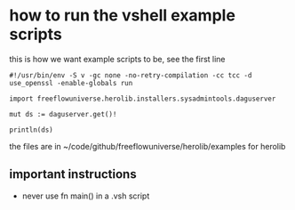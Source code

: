 # how to run the vshell example scripts

this is how we want example scripts to be, see the first line

```vlang
#!/usr/bin/env -S v -gc none -no-retry-compilation -cc tcc -d use_openssl -enable-globals run

import freeflowuniverse.herolib.installers.sysadmintools.daguserver

mut ds := daguserver.get()!

println(ds)
```

the files are in ~/code/github/freeflowuniverse/herolib/examples for herolib

## important instructions

- never use fn main() in a .vsh script
